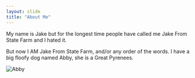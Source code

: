 ```yaml
---
layout: slide
title: "About Me"
---
```

My name is Jake but for the longest time people have called me Jake From State Farm and I hated it.

But now I AM Jake From State Farm, and/or any order of the words.
I have a big floofy dog named Abby, she is a Great Pyrenees.

![Abby](https://mail.google.com/mail/u/1?ui=2&ik=e58528974f&attid=0.1&permmsgid=msg-a:r-6296282411910995674&th=176f24b14139419f&view=fimg&sz=s0-l75-ft&attbid=ANGjdJ_hlAKh1WoyUx5zBegLe7MVjPAwDi6tpBge4dXUrlKbYRu6EiZ9upB_bfJcwVkQ7CDY71xsIu_hOBPf6FxqA9d9WtgizlAWhqM2QRwg3_yFm02o21ifbUSbdhw&disp=emb&realattid=176f24af90d6adc82331)
